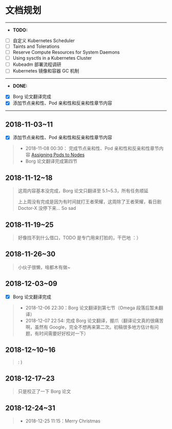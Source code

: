 # 文档规划

---

- __TODO:__

- [ ] 自定义 Kubernetes Scheduler
- [ ] Taints and Tolerations
- [ ] Reserve Compute Resources for System Daemons
- [ ] Using sysctls in a Kubernetes Cluster 
- [ ] Kubeadm 部署流程调研
- [ ] Kubernetes 镜像和容器 GC 机制

---

- __DONE:__

- [x] Borg 论文翻译完成
- [x] 添加节点亲和性、Pod 亲和性和反亲和性章节内容

---

## 2018-11-03~11

- [x] 添加节点亲和性、Pod 亲和性和反亲和性章节内容
  
> * 2018-11-08 00:30： 完成节点亲和性、Pod 亲和性和反亲和性章节内容 [Assigning Pods to Nodes](/k8s/assigning-pods-to-nodes.html) 
> * Borg 论文翻译完成第四节

## 2018-11-12~18

> 这周内容基本没完成，Borg 论文只翻译至 5.1~5.3，所有任务顺延
>
> 上上周没有完成是因为有时间就打王者荣耀，这周除了王者荣耀，看日剧 Doctor-X 没停下来... So sad

## 2018-11-19~25

>  好像找不到什么借口，TODO 是专门用来打脸的，干巴地 ：）

## 2018-11-26~30

> 小伙子很懒，啥都木有做~

## 2018-12-03~09

- [x] Borg 论文翻译完成

> * 2018-12-06 22:30：Borg 论文翻译到第七节（Omega 段落后暂未翻译） 
> * 2018-12-07 22:54: 完成 Borg 论文翻译，握爪（翻译论文真的很痛苦啊，虽然有 Google，完全不想再来第二次。初稿很多地方估计有问题，有时间需要好好校对一下）

## 2018-12~10~16

> : )

## 2018-12-17~23

> 只是校正了一下 Borg 论文

## 2018-12-24~31

> * 2018-12-25 11:15：Merry Christmas
